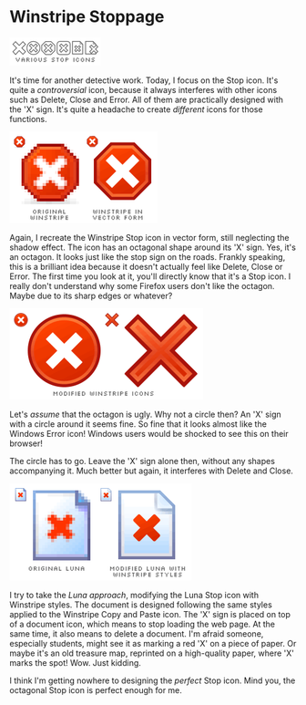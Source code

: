 Winstripe Stoppage
===

![various stop icons in different shapes](/blog/images/artwork/icons/various_stop_icons.png)

It's time for another detective work. Today, I focus on the Stop icon. It's quite a *controversial* icon, because it always interferes with other icons such as Delete, Close and Error. All of them are practically designed with the 'X' sign. It's quite a headache to create *different* icons for those functions.

![two Winstripe Stop icons, one is original, the other is derived into vector form](/blog/images/artwork/icons/winstripe_stop_icon_vector_form.png)

Again, I recreate the Winstripe Stop icon in vector form, still neglecting the shadow effect. The icon has an octagonal shape around its 'X' sign. Yes, it's an octagon. It looks just like the stop sign on the roads. Frankly speaking, this is a brilliant idea because it doesn't actually feel like Delete, Close or Error. The first time you look at it, you'll directly know that it's a Stop icon. I really don't understand why some Firefox users don't like the octagon. Maybe due to its sharp edges or whatever?

![two modified Winstripe Back icons, one has a circle around it, the other is only an X sign](/blog/images/artwork/icons/winstripe_stop_icon_modified.png)

Let's *assume* that the octagon is ugly. Why not a circle then? An 'X' sign with a circle around it seems fine. So fine that it looks almost like the Windows Error icon! Windows users would be shocked to see this on their browser!

The circle has to go. Leave the 'X' sign alone then, without any shapes accompanying it. Much better but again, it interferes with Delete and Close.

![two icons, one is the Luna Stop icon, the other is the modified Luna Stop icon applied with Winstripe styles](/blog/images/artwork/icons/luna_winstripe_stop_icon_modified.png)

I try to take the *Luna approach*, modifying the Luna Stop icon with Winstripe styles. The document is designed following the same styles applied to the Winstripe Copy and Paste icon. The 'X' sign is placed on top of a document icon, which means to stop loading the web page. At the same time, it also means to delete a document. I'm afraid someone, especially students, might see it as marking a red 'X' on a piece of paper. Or maybe it's an old treasure map, reprinted on a high-quality paper, where 'X' marks the spot! Wow. Just kidding.

I think I'm getting nowhere to designing the *perfect* Stop icon. Mind you, the octagonal Stop icon is perfect enough for me.